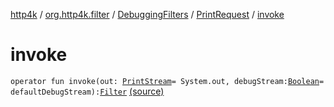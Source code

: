 [http4k](../../../index.md) / [org.http4k.filter](../../index.md) / [DebuggingFilters](../index.md) / [PrintRequest](index.md) / [invoke](./invoke.md)

# invoke

`operator fun invoke(out: `[`PrintStream`](https://docs.oracle.com/javase/6/docs/api/java/io/PrintStream.html)` = System.out, debugStream: `[`Boolean`](https://kotlinlang.org/api/latest/jvm/stdlib/kotlin/-boolean/index.html)` = defaultDebugStream): `[`Filter`](../../../org.http4k.core/-filter/index.md) [(source)](https://github.com/http4k/http4k/blob/master/http4k-core/src/main/kotlin/org/http4k/filter/DebuggingFilters.kt#L16)